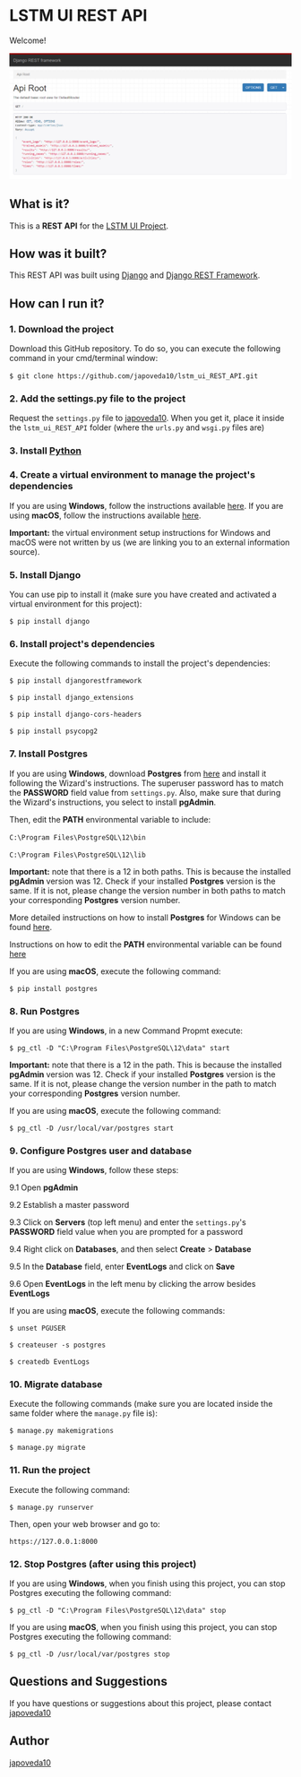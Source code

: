 # LSTM UI REST API

Welcome! 

![Django REST Framework Browsable API](https://raw.githubusercontent.com/japoveda10/lstm_ui_REST_API/master/lstm_ui_REST_API/IMAGE.PNG)

## What is it?

This is a **REST API** for the [LSTM UI Project](https://github.com/japoveda10/lstm_ui_vuejs).

## How was it built?

This REST API was built using [Django](https://www.djangoproject.com/) and [Django REST Framework](https://www.django-rest-framework.org/).

## How can I run it?

### 1. Download the project

Download this GitHub repository. To do so, you can execute the following command in your cmd/terminal window:

   `$ git clone https://github.com/japoveda10/lstm_ui_REST_API.git`

### 2. Add the settings.py file to the project
   
Request the `settings.py` file to [japoveda10](https://github.com/japoveda10). When you get it, place it inside the     `lstm_ui_REST_API` folder (where the `urls.py` and `wsgi.py` files are)

### 3. Install [Python](https://www.python.org/downloads/)

### 4. Create a virtual environment to manage the project's dependencies

If you are using **Windows**, follow the instructions available [here](https://programwithus.com/learn-to-code/Pip-and-virtualenv-on-Windows/). If you are using **macOS**, follow the instructions available [here](https://sourabhbajaj.com/mac-setup/Python/virtualenv.html). 

**Important:** the virtual environment setup instructions for Windows and macOS were not written by us (we are linking you to an external information source).

### 5. Install Django

You can use pip to install it (make sure you have created and activated a virtual environment for this project):

   ```
   $ pip install django
   ```

### 6. Install project's dependencies

Execute the following commands to install the project's dependencies:

   ```
   $ pip install djangorestframework
   ```
   
   ```
   $ pip install django_extensions
   ```
   
   ```
   $ pip install django-cors-headers
   ```
   
   ```
   $ pip install psycopg2
   ```

### 7. Install Postgres

If you are using **Windows**, download **Postgres** from [here](https://www.postgresql.org/) and install it following the Wizard's instructions. The superuser password has to match the **PASSWORD** field value from `settings.py`. Also, make sure that during the Wizard's instructions, you select to install **pgAdmin**. 

Then, edit the **PATH** environmental variable to include:
   
   `C:\Program Files\PostgreSQL\12\bin`
   
   `C:\Program Files\PostgreSQL\12\lib`
 
**Important:** note that there is a 12 in both paths. This is because the installed **pgAdmin** version was 12. Check if your installed **Postgres** version is the same. If it is not, please change the version number in both paths to match your corresponding **Postgres** version number.
 
More detailed instructions on how to install **Postgres** for Windows can be found [here](https://www.postgresqltutorial.com/install-postgresql/).

Instructions on how to edit the **PATH** environmental variable can be found [here](https://sqlbackupandftp.com/blog/setting-windows-path-for-postgres-tools)


If you are using **macOS**, execute the following command:

   ```
   $ pip install postgres
   ```

### 8. Run Postgres

If you are using **Windows**, in a new Command Propmt execute:
   
   ```
   $ pg_ctl -D "C:\Program Files\PostgreSQL\12\data" start
   ```

**Important:** note that there is a 12 in the path. This is because the installed **pgAdmin** version was 12. Check if your installed **Postgres** version is the same. If it is not, please change the version number in the path to match your corresponding **Postgres** version number.


If you are using **macOS**, execute the following command:
   
   ```
   $ pg_ctl -D /usr/local/var/postgres start
   ```
   
### 9. Configure Postgres user and database

If you are using **Windows**, follow these steps:

   9.1 Open **pgAdmin**
   
   9.2 Establish a master password
   
   9.3 Click on **Servers** (top left menu) and enter the `settings.py`'s **PASSWORD** field value when you are prompted for a password
   
   9.4 Right click on **Databases**, and then select **Create** > **Database**
   
   9.5 In the **Database** field, enter **EventLogs** and click on **Save**
   
   9.6 Open **EventLogs** in the left menu by clicking the arrow besides **EventLogs**

If you are using **macOS**, execute the following commands:

   ```
   $ unset PGUSER
   ```
   
   ```
   $ createuser -s postgres
   ```
   
   ```
   $ createdb EventLogs
   ```

### 10. Migrate database

Execute the following commands (make sure you are located inside the same folder where the `manage.py` file is):
   
   ```
   $ manage.py makemigrations
   ```
   
   ```
   $ manage.py migrate
   ```

### 11. Run the project

Execute the following command:

   ```
   $ manage.py runserver
   ```
   
Then, open your web browser and go to:

   ```
   https://127.0.0.1:8000
   ```

### 12. Stop Postgres (after using this project)

If you are using **Windows**, when you finish using this project, you can stop Postgres executing the following command:

   ```
   $ pg_ctl -D "C:\Program Files\PostgreSQL\12\data" stop
   ```

If you are using **macOS**, when you finish using this project, you can stop Postgres executing the following command:

   ```
   $ pg_ctl -D /usr/local/var/postgres stop
   ```
   
## Questions and Suggestions

If you have questions or suggestions about this project, please contact [japoveda10](https://github.com/japoveda10)

## Author

[japoveda10](https://github.com/japoveda10)
